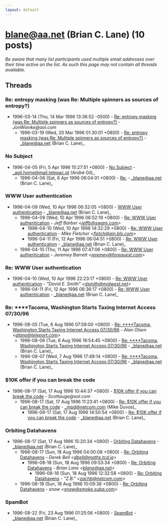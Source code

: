 ```yaml
---
layout: default
---
```


# blane@aa.net (Brian C. Lane) (10 posts)

_Be aware that many list participants used multiple email addresses over their time active on the list. As such this page may not contain all threads available._

## Threads

### Re: entropy masking (was Re: Multiple spinners as sources of entropy?)
+ 1996-03-14 (Thu, 14 Mar 1996 13:36:52 -0500) - [Re: entropy masking (was Re: Multiple spinners as sources of entropy?)](/archive/1996/03/d221c483ffe48b74bc0b1e30cc36fe1dee3cbcc99c5dbaca5ea35cee2480bcc2) - _JonWienke@aol.com_
  + 1996-03-19 (Wed, 20 Mar 1996 01:30:01 +0800) - [Re: entropy masking (was Re: Multiple spinners as sources of entropy?)](/archive/1996/03/f6f660c778d6c0dfcca21e067dec0a0043f7e61d80ff66472b8b1c95e6419adc) - _blane@aa.net (Brian C. Lane)_

### No Subject
+ 1996-04-05 (Fri, 5 Apr 1996 15:27:51 +0800) - [No Subject](/archive/1996/04/d5f248c7a5d5249b429eada90ce825e7f2e3061596de8b7a053597e68706e254) - _agil.home@mail.telepac.pt (André Gil)_
  + 1996-04-06 (Sat, 6 Apr 1996 08:04:01 +0800) - [Re:](/archive/1996/04/2ac0570155b70e013d2b2e4b0ac7382284b1ddc7330fbe7e6ed29c32350d435f) - _blane@aa.net (Brian C. Lane)_

### WWW User authentication
+ 1996-04-09 (Wed, 10 Apr 1996 06:32:05 +0800) - [WWW User authentication](/archive/1996/04/3223fb62697a307bb6860af78d2cb18ba3cb339c21273dbdfc282527b2609dc9) - _blane@aa.net (Brian C. Lane)_
  + 1996-04-09 (Wed, 10 Apr 1996 06:52:19 +0800) - [Re: WWW User authentication](/archive/1996/04/8ba5d02b3451309354f6ec8c2bb42da075c80f55b69ebfc899e1461bedd0d616) - _Jeff Barber \<jeffb@sware.com\>_
    + 1996-04-10 (Wed, 10 Apr 1996 14:32:29 +0800) - [Re: WWW User authentication](/archive/1996/04/a0fddb1d8d5d00bf536dcf04b212cc09f0ae24929a7e40f535e0365920530050) - _Mike Fletcher \<fletch@ain.bls.com\>_
    + 1996-04-11 (Fri, 12 Apr 1996 06:04:51 +0800) - [Re: WWW User authentication](/archive/1996/04/aa3367f40f7a5356d64fadfa00dde62e232f0a220b4b94fec43e884774ae4b50) - _blane@aa.net (Brian C. Lane)_
  + 1996-04-10 (Thu, 11 Apr 1996 07:47:06 +0800) - [Re: WWW User authentication](/archive/1996/04/d7fe1657bab329943a0e11f07e8597cb404bdca884004f2162559db195f094c9) - _Jeremey Barrett \<jeremey@forequest.com\>_

### Re: WWW User authentication
+ 1996-04-10 (Wed, 10 Apr 1996 22:23:17 +0800) - [Re: WWW User authentication](/archive/1996/04/7a3535f7a07f012aae01836ef1f92dcf56b4f7bbea25445412d605b7d0340f3d) - _"David E. Smith" \<dsmith@midwest.net\>_
  + 1996-04-11 (Fri, 12 Apr 1996 06:36:17 +0800) - [Re: WWW User authentication](/archive/1996/04/b0d634fd1d7dc76adb2f5d40e673b016568888aa0100826ccc6c4ad7affa5565) - _blane@aa.net (Brian C. Lane)_

### Re: ****Tacoma, Washington Starts Taxing Internet Access 07/30/96
+ 1996-08-05 (Tue, 6 Aug 1996 07:59:00 +0800) - [Re: ****Tacoma, Washington Starts Taxing Internet Access 07/30/96](/archive/1996/08/b496085f659d676862771df473e382dafd917c6467efb38dc306d630c3b2130c) - _Alan Olsen \<alano@teleport.com\>_
  + 1996-08-06 (Tue, 6 Aug 1996 16:54:45 +0800) - [Re: ****Tacoma, Washington Starts Taxing Internet Access 07/30/96](/archive/1996/08/b076663e4b8e65fb232d3ba26a3b51d0cc777d8d6d368829ff47f9fe98caaa43) - _blane@aa.net (Brian C. Lane)_
  + 1996-08-07 (Wed, 7 Aug 1996 17:49:14 +0800) - [Re: ****Tacoma, Washington Starts Taxing Internet Access 07/30/96](/archive/1996/08/ef9210f34fffd9c15e634bdae4b66c92aa1b7cfda30816b5ec6afb6132a49b8a) - _blane@aa.net (Brian C. Lane)_

### $10K offer if you can break the code
+ 1996-08-17 (Sat, 17 Aug 1996 10:44:37 +0800) - [$10K offer if you can break the code](/archive/1996/08/133b4dce155cc77264e62865de5613926c263b33f587ca0697e641b47fe259b1) - _Scottauge@aol.com_
  + 1996-08-17 (Sat, 17 Aug 1996 11:23:41 +0800) - [Re: $10K offer if you can break the code](/archive/1996/08/6ef73588d3641a58827382e3abe04866b0f3e2efec6458dcbcb9372e7d7610fc) - _mpd@netcom.com (Mike Duvos)_
    + 1996-08-17 (Sat, 17 Aug 1996 14:50:54 +0800) - [Re: $10K offer if you can break the code](/archive/1996/08/cd71573c9a2ec78c552900374d5d00284ad2f3612263a31843057c0b7839da0a) - _blane@aa.net (Brian C. Lane)_

### Orbiting Datahavens
+ 1996-08-17 (Sat, 17 Aug 1996 15:20:34 +0800) - [Orbiting Datahavens](/archive/1996/08/fd8dd9add3b23b1b925532662a02dc957e02854e7776d4f20402ce56dd13bc20) - _blane@aa.net (Brian C. Lane)_
  + 1996-08-17 (Sun, 18 Aug 1996 04:00:08 +0800) - [Re: Orbiting Datahavens](/archive/1996/08/85129f7a17423c43fa621e887a85ba33204fe2acb4e0d437e40aefac16917776) - _Derek Bell \<dbell@maths.tcd.ie\>_
    + 1996-08-18 (Sun, 18 Aug 1996 09:53:34 +0800) - [Re: Orbiting Datahavens](/archive/1996/08/ce3cb8762aec38ba13dc37114619ca84c620fe5067c2ca4baa7dd80fb42c0abc) - _Brian Lane \<blane@aa.net\>_
      + 1996-08-18 (Sun, 18 Aug 1996 12:32:58 +0800) - [Re: Orbiting Datahavens](/archive/1996/08/fab76cf46e40709c022c603897487fbe3ebb09596d43fef213e30f890225292c) - _"Z.B." \<zachb@netcom.com\>_
  + 1996-08-18 (Sun, 18 Aug 1996 10:09:38 +0800) - [Re: Orbiting Datahavens](/archive/1996/08/09e9cb745cdf52754b281e29dee3e6aabc2eaeb4e5dadd53191f6b490389310b) - _snow \<snow@smoke.suba.com\>_

### SpamBot
+ 1996-08-22 (Fri, 23 Aug 1996 01:25:06 +0800) - [SpamBot](/archive/1996/08/888ef9761511ec794c101ff7677bd88aab1ae28a34912d9526590936f27ae0ff) - _blane@aa.net (Brian C. Lane)_

